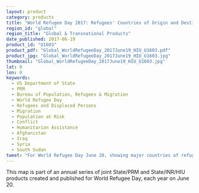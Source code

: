 ```yaml
---
layout: product
category: products
title: "World Refugee Day 2017: Refugees' Countries of Origin and Destination""
region_id: "global"
region_title: "Global & Transnational Products"
date_published: 2017-06-19
product_id: "U1603"
product_pdf: "Global_WorldRefugeeDay_2017June19_HIU_U1603.pdf"
product_jpg: "Global_WorldRefugeeDay_2017June19_HIU_U1603.jpg"
thumbnail: "Global_WorldRefugeeDay_2017June19_HIU_U1603.jpg"
lat: 0
lon: 0
keywords:
  - US Department of State
  - PRM
  - Bureau of Population, Refugees & Migration
  - World Refugee Day
  - Refugees and Displaced Persons
  - Migration
  - Population at Risk
  - Conflict
  - Humanitarian Assistance
  - Afghanistan
  - Iraq
  - Syria
  - South Sudan
tweet: "For World Refugee Day June 20, showing major countries of refugee origin and destination"
---
```

This map is part of an annual series of joint State/PRM and State/INR/HIU products created and published for World Refugee Day, each year on June 20.
